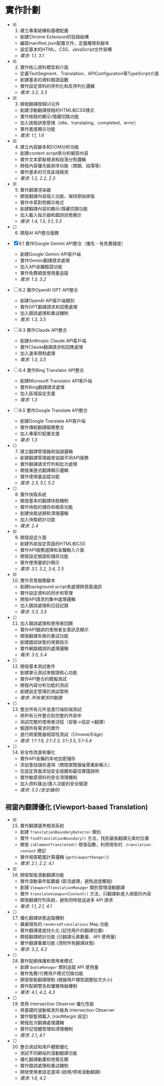 # 實作計劃

- [x] 1. 建立專案結構和基礎配置









  - 創建Chrome Extension的目錄結構
  - 編寫manifest.json配置文件，定義權限和腳本
  - 設定基本的HTML、CSS、JavaScript文件架構
  - _需求: 1.1, 3.1_

- [x] 2. 實作核心資料模型和介面





  - 定義TextSegment、Translation、APIConfiguration等TypeScript介面
  - 創建基本的資料驗證函數
  - 實作設定資料的序列化和反序列化邏輯
  - _需求: 3.2, 3.3_

- [x] 3. 開發翻譯按鈕UI元件




  - 創建浮動翻譯按鈕的HTML和CSS樣式
  - 實作按鈕的顯示/隱藏切換功能
  - 加入按鈕狀態管理（idle、translating、completed、error）
  - 實作進度顯示功能
  - _需求: 1.1, 1.6_

- [x] 4. 建立內容腳本和DOM分析功能



  - 創建content script來分析網頁內容
  - 實作文本節點檢測和段落分割邏輯
  - 開發內容優先級排序功能（標題、段落等）
  - 實作基本的可見區域檢測
  - _需求: 1.2, 2.2, 2.3_

- [x] 5. 實作翻譯渲染器




  - 開發翻譯內容插入功能，保持原始排版
  - 實作中英對照顯示格式
  - 創建翻譯內容的顯示/隱藏切換功能
  - 加入載入指示器和錯誤狀態顯示
  - _需求: 1.4, 1.5, 5.1, 5.3_

- [ ] 6. 開發AI API整合服務
- [x] 6.1 實作Google Gemini API整合（優先 - 有免費額度）



  - 創建Google Gemini API客戶端
  - 實作Gemini翻譯請求處理
  - 加入API金鑰驗證功能
  - 實作免費額度使用量追蹤
  - _需求: 1.3, 3.2_

- [ ] 6.2 實作OpenAI GPT API整合
  - 創建OpenAI API客戶端類別
  - 實作GPT翻譯請求和回應處理
  - 加入錯誤處理和重試機制
  - _需求: 1.3, 3.5_

- [ ] 6.3 實作Claude API整合
  - 創建Anthropic Claude API客戶端
  - 實作Claude翻譯請求和回應處理
  - 加入速率限制處理
  - _需求: 1.3, 3.5_

- [ ] 6.4 實作Bing Translator API整合
  - 創建Microsoft Translator API客戶端
  - 實作Bing翻譯請求處理
  - 加入區域設定支援
  - _需求: 1.3_

- [ ] 6.5 實作Google Translate API整合
  - 創建Google Translate API客戶端
  - 實作傳統翻譯服務整合
  - 加入專案ID配置支援
  - _需求: 1.3_

- [ ] 7. 建立翻譯管理器和協調邏輯
  - 創建翻譯管理器來協調不同API服務
  - 實作翻譯請求佇列和批次處理
  - 開發漸進式翻譯顯示邏輯
  - 實作使用量追蹤功能
  - _需求: 2.5, 5.1, 5.2_

- [ ] 8. 實作快取系統
  - 開發基本的翻譯快取機制
  - 實作快取的儲存和檢索功能
  - 創建快取過期和清理邏輯
  - 加入快取統計功能
  - _需求: 2.4_

- [x] 9. 開發設定介面



  - 創建外掛設定頁面的HTML和CSS
  - 實作API服務選擇和金鑰輸入介面
  - 開發設定驗證和儲存功能
  - 實作使用量統計顯示
  - _需求: 3.1, 3.2, 3.4, 2.5_

- [x] 10. 實作背景服務腳本



  - 創建background script來處理跨頁面通訊
  - 實作設定資料的同步和管理
  - 開發API請求的集中處理邏輯
  - 加入錯誤處理和日誌記錄
  - _需求: 3.3, 3.5_

- [ ] 11. 加入錯誤處理和使用者回饋
  - 實作API錯誤的使用者友善訊息顯示
  - 開發翻譯失敗的重試功能
  - 創建錯誤狀態的視覺指示
  - 實作網路錯誤的處理邏輯
  - _需求: 3.5, 5.4_

- [ ] 12. 開發基本測試套件
  - 創建單元測試來驗證核心功能
  - 實作API整合的模擬測試
  - 開發內容分析功能的測試
  - 創建設定管理的測試案例
  - _需求: 所有需求的驗證_

- [ ] 13. 整合所有元件並進行端到端測試
  - 將所有元件整合到完整的外掛中
  - 測試完整的使用者流程（安裝→設定→翻譯）
  - 驗證所有需求的實作
  - 進行跨瀏覽器相容性測試（Chrome/Edge）
  - _需求: 1.1-1.6, 2.1-2.5, 3.1-3.5, 5.1-5.4_

- [ ] 14. 安全性改進和優化
  - 實作API金鑰的本地加密儲存
  - 添加會話儲存選項（關閉瀏覽器後需重新輸入）
  - 在設定頁面添加安全提醒和最佳實踐說明
  - 實作敏感資料的安全清理機制
  - 加入資料匯出/匯入功能的安全驗證
  - _需求: 3.3 (安全儲存)_

## 視窗內翻譯優化 (Viewport-based Translation)

- [x] 15. 實作翻譯邊界檢測系統

  - 創建 `TranslationBoundaryDetector` 類別
  - 實作 `findTranslationBoundary()` 方法，找到最後翻譯元素的位置
  - 開發 `isElementTranslated()` 檢查函數，利用現有的 `.translation-content` 標記
  - 實作視窗範圍計算邏輯 (`getViewportRange()`)
  - _需求: 2.1, 2.2, 4.1_

- [x] 16. 開發智能滾動翻譯功能


  - 實作滾動事件監聽器 (節流處理，避免過度觸發)
  - 創建 `ViewportTranslationManager` 類別管理滾動翻譯
  - 實作 `translateViewportContent()` 方法，只翻譯新進入視窗的內容
  - 開發翻譯佇列系統，避免同時發送過多 API 請求
  - _需求: 1.1, 2.1, 4.1_

- [ ] 17. 優化翻譯狀態追蹤機制
  - 擴展現有的 `renderedTranslations` Map 功能
  - 實作翻譯進度持久化 (記住用戶的翻譯位置)
  - 開發翻譯統計功能 (已翻譯元素數量、API 使用量)
  - 實作翻譯重置功能 (清除所有翻譯狀態)
  - _需求: 3.2, 4.2_

- [ ] 18. 實作配額保護和使用者模式
  - 創建 `QuotaManager` 類別追蹤 API 使用量
  - 實作免費/付費用戶模式切換功能
  - 開發智能翻譯限制 (根據用戶類型調整批次大小)
  - 實作配額警告和優雅降級機制
  - _需求: 4.1, 4.2, 4.3_

- [ ] 19. 使用 Intersection Observer 優化性能
  - 將基礎的滾動檢測升級為 Intersection Observer
  - 實作智能預載入 (rootMargin 設定)
  - 開發批次翻譯處理邏輯
  - 實作記憶體管理和清理機制
  - _需求: 2.1, 4.1_

- [ ] 20. 整合測試和用戶體驗優化
  - 測試不同網站的滾動翻譯功能
  - 優化翻譯動畫和視覺反饋
  - 實作錯誤處理和重試機制
  - 開發使用者設定選項 (啟用/停用滾動翻譯)
  - _需求: 1.6, 4.2_